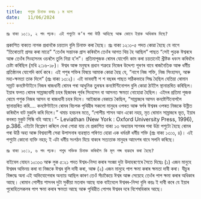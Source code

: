 ```yaml
---
title:  পশুক চিনাক্ত কৰাঃ ১ ম ভাগ
date:   11/06/2024
---
```


`প্ৰঃ বাক্য ১৩:১, ২ পদ পঢ়ক। এই পশুটো ক’ৰ পৰা উঠি আহিছে আৰু কোনে ইয়াক অধিকাৰ দিছে?`

প্ৰকাশিত বাক্যত নাগক প্ৰধানকৈ চয়তান বুলি চিনাক্ত কৰা হৈছে। প্ৰঃ বাক্য ১২:৩-৫ পদত কোৱা হৈছে যে নাগে “তিৰোতাই প্ৰসৱ কৰা মাত্ৰে” “তেওঁৰ সন্তানক গ্ৰাস কৰিবলৈ তেওঁৰ আগত থিয় হৈ আছিল” পাছত “সেই পুত্ৰক ঈশ্বৰৰে আৰু তেওঁৰ সিংহাসনৰ ওচৰলৈ তুলি নিয়া হ’ল”। প্ৰতিমাপূজক ৰোমৰ যোগেদি কাম কৰা চয়তানেই খ্ৰীষ্টক ধবংস কৰিবলৈ চেষ্টা কৰিছিল (মথি ২:১৬-১৮)। ঈশ্বৰ আৰু মনুষ্যৰ প্ৰধান শত্ৰুৱে নিজেৰ উদ্দেশ্য পূৰণৰ বাবে ৰাজনৈতিক আৰু ধৰ্মীয় প্ৰতিষ্ঠানৰ যোগেদি কাৰ্য কৰে। এই পশুৰ শক্তিৰ বিষয়ে আমাক কোৱা হৈছ যে, “নাগে নিজ শক্তি, নিজ সিংহাসন, আৰু মহা-ক্ষমতা তাক দিলে” (প্ৰঃ বাক্য ১৩:২)। এই ভাববাণী শ শ বছৰৰ পাছত সঠিকভাৱে সিদ্ধ হৈছিল যেতিয়া ৰোমান সম্ৰাট কনষ্টেণ্টাইনে নিজৰ ৰাজধানী ৰোমৰ পৰা আধুনিক তুৰস্কৰ কনষ্টেণ্টিনোপল বুলি কোৱা ঠাইলৈ স্থানান্তৰিত কৰিছিল। ইয়াৰ ফলত ৰোমৰ সাম্ৰাজ্যবাদী চহৰ ছিজাৰৰ পূৰ্বৰ সিংহাসন বা আসনত ক্ষমতা নোহোৱা হৈছিল। এইদৰ প্ৰতিমা পূজক ৰোমে পশুক নিজৰ আসন বা ৰাজধানী চহৰ দিলে। আইজাক বেকাচে কৈছিল, “সাম্ৰাজ্যৰ আসন কনষ্টেণ্টিনোপলৈ স্থানান্তৰিত কৰি.... কনষ্টেণ্টাইনে ৰোমৰ বিচপক পৃথিৱীৰ সকলো মানুহৰ ওপৰত আৰু স্বৰ্গৰ ঈশ্বৰৰ ওপৰত নিজকে উন্নীত কৰিবলৈ বাট মুকলি কৰি দিলে।” থমাচ হবচনৰ মতে, “পোপীয় শাসন আন একো নহয়, মৃত ৰোমান সাম্ৰাজ্যৰ ভূত, ইয়াৰ কবৰত মুকুট পিন্ধি বহি আছে।”- Leviathan (New York : Oxford University Press, 1996), p.386. এইটো বিশ্লেষণ কৰিলে দেখা পোৱা যায় যে প্ৰকাশিত বাক্য ১৩ অধ্যায়ৰ সাগৰৰ পৰা উঠা পশুটো হৈছে ৰোমৰ পৰা উঠি অহা আৰু বিশ্বব্যাপী সেৱা উপাসনাৰ ব্যৱস্থাত পৰিণত হোৱা এক ধৰ্মভ্ৰষ্ট ধৰ্মীয় শক্তি (প্ৰঃ বাক্য ১৩:৩, ৪)। এই পশুটো কোনো ব্যক্তি নহয়; ই এটা ধৰ্মীয় সংগঠন যিয়ে বাক্যৰ সত্যতাক মানুহৰ আদেশৰ বাবে সলনি কৰিছে।

`প্ৰঃ বাক্য ১৩:১, ৬ পদ পঢ়ক। পশুৰ শক্তিক চিনাক্ত কৰিবলৈ কি মূল শব্দ ব্যৱহাৰ কৰা হৈছে?`

বাইবেল যোহন ১০:৩৩ আৰু লুক ৫:২১ পদত ঈশ্বৰ-নিন্দা কৰাৰ সংজ্ঞা দুটা উদাহৰণেৰে সৈতে দিছেঃ (১) এজন মানুহে ঈশ্বৰৰ অভিনয় কৰা বা নিজকে ঈশ্বৰ বুলি দাবী কৰা, আৰু (২) এজন মানুহে পাপ ক্ষমা কৰাৰ ক্ষমতা দাবী কৰা। যীচুৰ বিৰুদ্ধে অনা এই অভিযোগেবাৰ অন্যায় আছিল কাৰণ তেওঁ সঁচাকৈয়ে ঈশ্বৰ আৰু সেয়েহে তেওঁৰ পাপ ক্ষমা কৰাৰ অধিকাৰ আছে। ৰোমান পোপীয় শাসনৰ দুটা সুকীয়া মতবাদ আছে যাক বাইবেলে ঈশ্বৰৰ-নিন্দা বুলি কয়ঃ ই দাবী কৰে যে ইয়াৰ পুৰোহিতসকলৰ পাপ ক্ষমা কৰাৰ ক্ষমতা আছে আৰু পৃথিৱীত পোপৰ ঈশ্বৰৰ দৰে বিশেষধিকাৰ আছে।